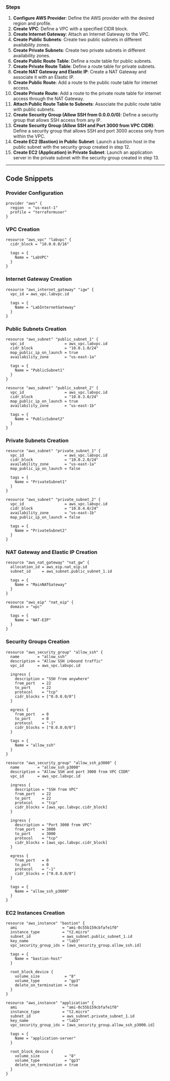 
### Steps
1. **Configure AWS Provider**: Define the AWS provider with the desired region and profile.
2. **Create VPC**: Define a VPC with a specified CIDR block.
3. **Create Internet Gateway**: Attach an Internet Gateway to the VPC.
4. **Create Public Subnets**: Create two public subnets in different availability zones.
5. **Create Private Subnets**: Create two private subnets in different availability zones.
6. **Create Public Route Table**: Define a route table for public subnets.
7. **Create Private Route Table**: Define a route table for private subnets.
8. **Create NAT Gateway and Elastic IP**: Create a NAT Gateway and associate it with an Elastic IP.
9. **Create Public Route**: Add a route to the public route table for internet access.
10. **Create Private Route**: Add a route to the private route table for internet access through the NAT Gateway.
11. **Attach Public Route Table to Subnets**: Associate the public route table with public subnets.
12. **Create Security Group (Allow SSH from 0.0.0.0/0)**: Define a security group that allows SSH access from any IP.
13. **Create Security Group (Allow SSH and Port 3000 from VPC CIDR)**: Define a security group that allows SSH and port 3000 access only from within the VPC.
14. **Create EC2 (Bastion) in Public Subnet**: Launch a bastion host in the public subnet with the security group created in step 12.
15. **Create EC2 (Application) in Private Subnet**: Launch an application server in the private subnet with the security group created in step 13.

---

## Code Snippets

### Provider Configuration
```hcl
provider "aws" {
  region  = "us-east-1"
  profile = "terraformuser"
}
```

### VPC Creation
```hcl
resource "aws_vpc" "labvpc" {
  cidr_block = "10.0.0.0/16"

  tags = {
    Name = "LabVPC"
  }
}
```

### Internet Gateway Creation
```hcl
resource "aws_internet_gateway" "igw" {
  vpc_id = aws_vpc.labvpc.id

  tags = {
    Name = "LabInternetGateway"
  }
}
```

### Public Subnets Creation
```hcl
resource "aws_subnet" "public_subnet_1" {
  vpc_id                  = aws_vpc.labvpc.id
  cidr_block              = "10.0.1.0/24"
  map_public_ip_on_launch = true
  availability_zone       = "us-east-1a"

  tags = {
    Name = "PublicSubnet1"
  }
}

resource "aws_subnet" "public_subnet_2" {
  vpc_id                  = aws_vpc.labvpc.id
  cidr_block              = "10.0.3.0/24"
  map_public_ip_on_launch = true
  availability_zone       = "us-east-1b"

  tags = {
    Name = "PublicSubnet2"
  }
}
```

### Private Subnets Creation
```hcl
resource "aws_subnet" "private_subnet_1" {
  vpc_id                  = aws_vpc.labvpc.id
  cidr_block              = "10.0.2.0/24"
  availability_zone       = "us-east-1a"
  map_public_ip_on_launch = false

  tags = {
    Name = "PrivateSubnet1"
  }
}

resource "aws_subnet" "private_subnet_2" {
  vpc_id                  = aws_vpc.labvpc.id
  cidr_block              = "10.0.4.0/24"
  availability_zone       = "us-east-1b"
  map_public_ip_on_launch = false

  tags = {
    Name = "PrivateSubnet2"
  }
}
```

### NAT Gateway and Elastic IP Creation
```hcl
resource "aws_nat_gateway" "nat_gw" {
  allocation_id = aws_eip.nat_eip.id
  subnet_id     = aws_subnet.public_subnet_1.id

  tags = {
    Name = "MainNATGateway"
  }
}

resource "aws_eip" "nat_eip" {
  domain = "vpc"

  tags = {
    Name = "NAT-EIP"
  }
}
```

### Security Groups Creation
```hcl
resource "aws_security_group" "allow_ssh" {
  name        = "allow_ssh"
  description = "Allow SSH inbound traffic"
  vpc_id      = aws_vpc.labvpc.id

  ingress {
    description = "SSH from anywhere"
    from_port   = 22
    to_port     = 22
    protocol    = "tcp"
    cidr_blocks = ["0.0.0.0/0"]
  }

  egress {
    from_port   = 0
    to_port     = 0
    protocol    = "-1"
    cidr_blocks = ["0.0.0.0/0"]
  }

  tags = {
    Name = "allow_ssh"
  }
}

resource "aws_security_group" "allow_ssh_p3000" {
  name        = "allow_ssh_p3000"
  description = "Allow SSH and port 3000 from VPC CIDR"
  vpc_id      = aws_vpc.labvpc.id

  ingress {
    description = "SSH from VPC"
    from_port   = 22
    to_port     = 22
    protocol    = "tcp"
    cidr_blocks = [aws_vpc.labvpc.cidr_block]
  }

  ingress {
    description = "Port 3000 from VPC"
    from_port   = 3000
    to_port     = 3000
    protocol    = "tcp"
    cidr_blocks = [aws_vpc.labvpc.cidr_block]
  }

  egress {
    from_port   = 0
    to_port     = 0
    protocol    = "-1"
    cidr_blocks = ["0.0.0.0/0"]
  }

  tags = {
    Name = "allow_ssh_p3000"
  }
}
```

### EC2 Instances Creation
```hcl
resource "aws_instance" "bastion" {
  ami                    = "ami-0c55b159cbfafe1f0"
  instance_type          = "t2.micro"
  subnet_id              = aws_subnet.public_subnet_1.id
  key_name               = "lab3"
  vpc_security_group_ids = [aws_security_group.allow_ssh.id]

  tags = {
    Name = "bastion-host"
  }

  root_block_device {
    volume_size           = "8"
    volume_type           = "gp3"
    delete_on_termination = true
  }
}

resource "aws_instance" "application" {
  ami                    = "ami-0c55b159cbfafe1f0"
  instance_type          = "t2.micro"
  subnet_id              = aws_subnet.private_subnet_1.id
  key_name               = "lab3"
  vpc_security_group_ids = [aws_security_group.allow_ssh_p3000.id]

  tags = {
    Name = "application-server"
  }

  root_block_device {
    volume_size           = "8"
    volume_type           = "gp3"
    delete_on_termination = true
  }
}
```




